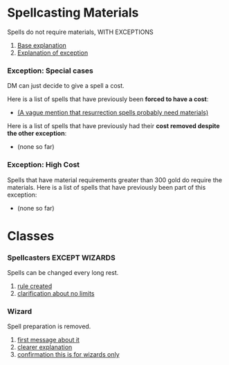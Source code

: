 # Spellcasting Materials

Spells do not require materials, WITH EXCEPTIONS
1. [Base explanation](https://discord.com/channels/1126260950429872178/1126260950429872180/1128414517076959262)
2. [Explanation of exception](https://discord.com/channels/1126260950429872178/1126260950429872180/1128416254953263124)

### Exception: Special cases

DM can just decide to give a spell a cost.

Here is a list of spells that have previously been **forced to have a cost**:

- [(A vague mention that resurrection spells probably need materials)](https://discord.com/channels/1126260950429872178/1126260950429872180/1128415626088681593)

Here is a list of spells that have previously had their **cost removed despite the other exception**:

- (none so far)

### Exception: High Cost

Spells that have material requirements greater than 300 gold do require the materials.
Here is a list of spells that have previously been part of this exception:
- (none so far)

# Classes

### Spellcasters EXCEPT WIZARDS

Spells can be changed every long rest.
1. [rule created](https://discord.com/channels/1126260950429872178/1126260950429872180/1128411266415857816)
2. [clarification about no limits](https://discord.com/channels/1126260950429872178/1126260950429872180/1128423205812572200)

### Wizard

Spell preparation is removed. 
1. [first message about it](https://discord.com/channels/1126260950429872178/1126260950429872180/1128411342471176223)
2. [clearer explanation](https://discord.com/channels/1126260950429872178/1126260950429872180/1128412070140977212)
3. [confirmation this is for wizards only](https://discord.com/channels/1126260950429872178/1126260950429872180/1128420772554211468)
